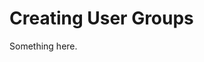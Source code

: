 [title]: # (Creating User Groups)
[tags]: # (XXX)
[priority]: # (6135)
# Creating User Groups
Something here.

